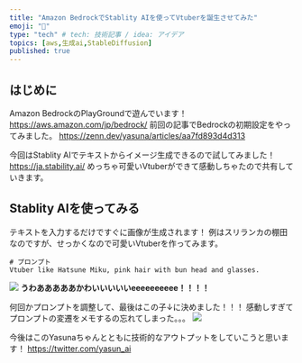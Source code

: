 ```yaml
---
title: "Amazon BedrockでStablity AIを使ってVtuberを誕生させてみた"
emoji: "🎤"
type: "tech" # tech: 技術記事 / idea: アイデア
topics: [aws,生成ai,StableDiffusion]
published: true
---
```


## はじめに
Amazon BedrockのPlayGroundで遊んでいます！
https://aws.amazon.com/jp/bedrock/
前回の記事でBedrockの初期設定をやってみました。
https://zenn.dev/yasuna/articles/aa7fd893d4d313

今回はStablity AIでテキストからイメージ生成できるので試してみました！
https://ja.stability.ai/
めっちゃ可愛いVtuberができて感動しちゃたので共有していきます。

## Stablity AIを使ってみる
テキストを入力するだけですぐに画像が生成されます！
例はスリランカの棚田なのですが、せっかくなので可愛いVtuberを作ってみます。

```
# プロンプト
Vtuber like Hatsune Miku, pink hair with bun head and glasses.
```
![](https://storage.googleapis.com/zenn-user-upload/f4cdb5bed5ac-20230930.png)
**うわあああああかわいいいいいeeeeeeeeee！！！！**

何回かプロンプトを調整して、最後はこの子↓に決めました！！！
感動しすぎてプロンプトの変遷をメモするの忘れてしまった。。。
![](https://storage.googleapis.com/zenn-user-upload/c7ddb41b1641-20230930.png)

今後はこのYasunaちゃんとともに技術的なアウトプットをしていこうと思います！
https://twitter.com/yasun_ai
